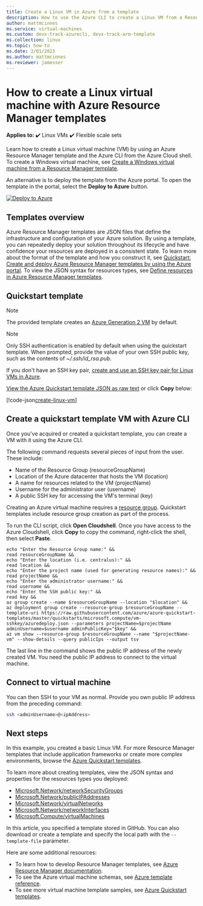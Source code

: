 ```yaml
---
title: Create a Linux VM in Azure from a template 
description: How to use the Azure CLI to create a Linux VM from a Resource Manager template
author: mattmcinnes
ms.service: virtual-machines
ms.custom: devx-track-azurecli, devx-track-arm-template
ms.collection: linux
ms.topic: how-to
ms.date: 2/01/2023
ms.author: mattmcinnes
ms.reviewer: jamesser
---
```

# How to create a Linux virtual machine with Azure Resource Manager templates

**Applies to:** :heavy_check_mark: Linux VMs :heavy_check_mark: Flexible scale sets 

Learn how to create a Linux virtual machine (VM) by using an Azure Resource Manager template and the Azure CLI from the Azure Cloud shell. To create a Windows virtual machine, see [Create a Windows virtual machine from a Resource Manager template](../windows/ps-template.md).

An alternative is to deploy the template from the Azure portal. To open the template in the portal, select the **Deploy to Azure** button.

[![Deploy to Azure](../../media/template-deployments/deploy-to-azure.png)](https://portal.azure.com/#create/Microsoft.Template/uri/https%3A%2F%2Fraw.githubusercontent.com%2FAzure%2Fazure-quickstart-templates%2Fmaster%2Fquickstarts%2Fmicrosoft.compute%2Fvm-sshkey%2Fazuredeploy.json)

## Templates overview

Azure Resource Manager templates are JSON files that define the infrastructure and configuration of your Azure solution. By using a template, you can repeatedly deploy your solution throughout its lifecycle and have confidence your resources are deployed in a consistent state. To learn more about the format of the template and how you construct it, see [Quickstart: Create and deploy Azure Resource Manager templates by using the Azure portal](../../azure-resource-manager/templates/quickstart-create-templates-use-the-portal.md). To view the JSON syntax for resources types, see [Define resources in Azure Resource Manager templates](/azure/templates/microsoft.compute/allversions).

## Quickstart template

>[!NOTE] 
> The provided template creates an [Azure Generation 2 VM](../generation-2.md) by default.

>[!NOTE]
> Only SSH authentication is enabled by default when using the quickstart template. When prompted, provide the value of your own SSH public key, such as the contents of *~/.ssh/id_rsa.pub*.
>
> If you don't have an SSH key pair, [create and use an SSH key pair for Linux VMs in Azure](mac-create-ssh-keys.md). 

[View the Azure Quickstart template JSON as raw text]((https://raw.githubusercontent.com/Azure/azure-quickstart-templates/master/quickstarts/microsoft.compute/vm-sshkey/azuredeploy.json)) or click **Copy** below:

[!code-json[create-linux-vm](~/quickstart-templates/quickstarts/microsoft.compute/vm-sshkey/azuredeploy.json)]



## Create a quickstart template VM with Azure CLI

Once you've acquired or created a quickstart template, you can create a VM with it using the Azure CLI. 

The following command requests several pieces of input from the user. These include:
- Name of the Resource Group (resourceGroupName)
- Location of the Azure datacenter that hosts the VM (location)
- A name for resources related to the VM (projectName)
- Username for the administrator user (username)
- A public SSH key for accessing the VM's terminal (key)

Creating an Azure virtual machine requires a [resource group](./../../azure-resource-manager/management/manage-resource-groups-portal.md). Quickstart templates include resource group creation as part of the process. 

To run the CLI script, click **Open Cloudshell**. Once you have access to the Azure Cloudshell, click **Copy** to copy the command, right-click the shell, then select **Paste**.

```azurecli-interactive
echo "Enter the Resource Group name:" &&
read resourceGroupName &&
echo "Enter the location (i.e. centralus):" &&
read location &&
echo "Enter the project name (used for generating resource names):" &&
read projectName &&
echo "Enter the administrator username:" &&
read username &&
echo "Enter the SSH public key:" &&
read key &&
az group create --name $resourceGroupName --location "$location" &&
az deployment group create --resource-group $resourceGroupName --template-uri https://raw.githubusercontent.com/azure/azure-quickstart-templates/master/quickstarts/microsoft.compute/vm-sshkey/azuredeploy.json --parameters projectName=$projectName adminUsername=$username adminPublicKey="$key" &&
az vm show --resource-group $resourceGroupName --name "$projectName-vm" --show-details --query publicIps --output tsv
```

The last line in the command shows the public IP address of the newly created VM. You need the public IP address to connect to the virtual machine. 

## Connect to virtual machine

You can then SSH to your VM as normal. Provide you own public IP address from the preceding command:

```bash
ssh <adminUsername>@<ipAddress>
```

## Next steps

In this example, you created a basic Linux VM. For more Resource Manager templates that include application frameworks or create more complex environments, browse the [Azure Quickstart templates](https://azure.microsoft.com/resources/templates/?resourceType=Microsoft.Compute&pageNumber=1&sort=Popular).

To learn more about creating templates, view the JSON syntax and properties for the resources types you deployed:

- [Microsoft.Network/networkSecurityGroups](/azure/templates/microsoft.network/networksecuritygroups)
- [Microsoft.Network/publicIPAddresses](/azure/templates/microsoft.network/publicipaddresses)
- [Microsoft.Network/virtualNetworks](/azure/templates/microsoft.network/virtualnetworks)
- [Microsoft.Network/networkInterfaces](/azure/templates/microsoft.network/networkinterfaces)
- [Microsoft.Compute/virtualMachines](/azure/templates/microsoft.compute/virtualmachines)

In this article, you specified a template stored in GitHub. You can also download or create a template and specify the local path with the `--template-file` parameter.

Here are some additional resources:

- To learn how to develop Resource Manager templates, see [Azure Resource Manager documentation](../../azure-resource-manager/index.yml).
- To see the Azure virtual machine schemas, see [Azure template reference](/azure/templates/microsoft.compute/allversions).
- To see more virtual machine template samples, see [Azure Quickstart templates](https://azure.microsoft.com/resources/templates/?resourceType=Microsoft.Compute&pageNumber=1&sort=Popular).